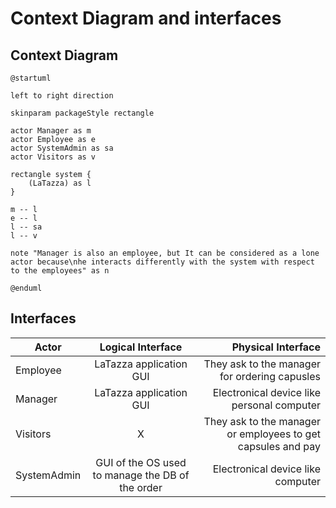 # Context Diagram and interfaces

## Context Diagram

```plantuml
@startuml

left to right direction

skinparam packageStyle rectangle

actor Manager as m
actor Employee as e
actor SystemAdmin as sa
actor Visitors as v

rectangle system {
	(LaTazza) as l
}

m -- l
e -- l
l -- sa
l -- v 

note "Manager is also an employee, but It can be considered as a lone actor because\nhe interacts differently with the system with respect to the employees" as n

@enduml
```

## Interfaces
| Actor | Logical Interface | Physical Interface  |
| ------------- |:-------------:| -----:|
|   Employee    | LaTazza application GUI | They ask to the manager for ordering capusles |
|   Manager    | LaTazza application GUI | Electronical device like personal computer |
|   Visitors    | X | They ask to the manager or employees to get capsules and pay |
|   SystemAdmin    | GUI of the OS used to manage the DB of the order | Electronical device like computer |